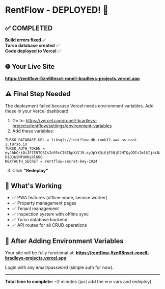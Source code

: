 # RentFlow - DEPLOYED! 🎉

## ✅ COMPLETED

**Build errors fixed** ✅  
**Turso database created** ✅  
**Code deployed to Vercel** ✅

## 🌐 Your Live Site

**https://rentflow-5zn68nsct-ronell-bradleys-projects.vercel.app**

## ⚠️ Final Step Needed

The deployment failed because Vercel needs environment variables. Add these in your Vercel dashboard:

1. Go to: https://vercel.com/ronell-bradleys-projects/rentflow/settings/environment-variables
2. Add these variables:

```
TURSO_DATABASE_URL = libsql://rentflow-db-ronb12.aws-us-east-1.turso.io
TURSO_AUTH_TOKEN = eyJhbGciOiJFZERTQSIsInR5cCI6IkpXVCJ9.eyJpYXQiOjE3NjE2MTQyODIsImlkIjoiNzJlZDg1OTMtNjZhYy00OWUxLWEzZDAtMGViN2NmOGQ0MjEyIiwicmlkIjoiMTk2Zjg1MmMtY2Q2Yi00YmNiLWFkNjYtYWVlM2IyYzliOGI0In0.lYF4oGIFPzHWdaafGAPG2GXFi4LWpa2259C722nMGXFa6hwDDxFhyLT1qW1akh5EoZCP-biQJuSMfUHRybl6DQ
NEXTAUTH_SECRET = rentflow-secret-key-2024
```

3. Click **"Redeploy"**

## 🎯 What's Working

- ✅ PWA features (offline mode, service worker)
- ✅ Property management pages
- ✅ Tenant management
- ✅ Inspection system with offline sync
- ✅ Turso database backend
- ✅ API routes for all CRUD operations

## 🚀 After Adding Environment Variables

Your site will be fully functional at:
**https://rentflow-5zn68nsct-ronell-bradleys-projects.vercel.app**

Login with any email/password (simple auth for now).

---

**Total time to complete:** ~2 minutes (just add the env vars and redeploy)
